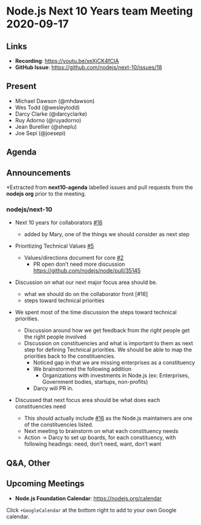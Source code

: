 # Node.js  Next 10 Years team Meeting 2020-09-17

## Links

* **Recording**: https://youtu.be/xeXjCK4fCIA
* **GitHub Issue**: https://github.com/nodejs/next-10/issues/18

## Present
* Michael Dawson (@mhdawson)
* Wes Todd (@wesleytodd)
* Darcy Clarke (@darcyclarke)
* Ruy Adorno (@ruyadorno)
* Jean Burellier (@sheplu)
* Joe Sepi (@joesepi)

## Agenda

## Announcements
 
*Extracted from **next10-agenda** labelled issues and pull requests from the **nodejs org** prior to the meeting.

### nodejs/next-10

* Next 10 years for collaborators [#16](https://github.com/nodejs/next-10/issues/16)
  * added by Mary, one of the things we should consider as next step  

* Prioritizing Technical Values [#5](https://github.com/nodejs/next-10/issues/5)
  * Values/directions document for core [#2](https://github.com/nodejs/next-10/issues/2)
    * PR open don’t need more discussion https://github.com/nodejs/node/pull/35145

* Discussion on what our next major focus area should be.  
  * what we should do on the collaborator front [#16]
  * steps toward technical priorities

* We spent most of the time discussion the steps toward technical priorities.
  * Discussion around how we get feedback from the right people get the right people involved
  * Discussion on constituencies and what is important to them as next step for defining
    Technical priorities. We should be able to map the priorities back to the constituencies.
    * Noticed gap in that we are missing enterprises as a constituency
    * We brainstormed the following addition
        * Organizations with investments in Node.js (ex: Enterprises, Government bodies, startups, non-profits) 
    * Darcy will PR in.
* Discussed that next focus area should be what does each constituencies need
 
    * This should actually include [#16](https://github.com/nodejs/next-10/issues/16) as the Node.js maintainers
    are one of the constituencies listed.
    * Next meeting to brainstorm on what each constituency needs
    * Action -> Darcy to set up boards, for each constituency, with following headings: need, don’t
      need, want, don’t want

## Q&A, Other

## Upcoming Meetings
* **Node.js Foundation Calendar**: https://nodejs.org/calendar

Click `+GoogleCalendar` at the bottom right to add to your own Google calendar.
